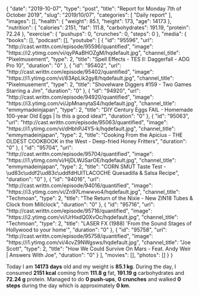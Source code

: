 {
    "date": "2019-10-07",
    "type": "post",
    "title": "Report for Monday 7th of October 2019",
    "slug": "2019\/10\/07",
    "categories": [
        "Daily report"
    ],
    "images": [],
    "health": {
        "weight": 85.1,
        "height": 173,
        "age": 14173
    },
    "nutrition": {
        "calories": 2151,
        "fat": 111.8,
        "carbohydrates": 191.19,
        "protein": 72.24
    },
    "exercise": {
        "pushups": 0,
        "crunches": 0,
        "steps": 0
    },
    "media": {
        "books": [],
        "podcast": [],
        "youtube": [
            {
                "id": "95596",
                "url": "http:\/\/cast.writtn.com\/episode\/95596\/quantified",
                "image": "https:\/\/i2.ytimg.com\/vi\/qyPAaBHOZgM\/hqdefault.jpg",
                "channel_title": "Pixelmusement",
                "type": 2,
                "title": "Spell Effects - TES II: Daggerfall - ADG Pro 10",
                "duration": "0"
            },
            {
                "id": "95402",
                "url": "http:\/\/cast.writtn.com\/episode\/95402\/quantified",
                "image": "https:\/\/i1.ytimg.com\/vi\/83ApLik2gy8\/hqdefault.jpg",
                "channel_title": "Pixelmusement",
                "type": 2,
                "title": "Shovelware Diggers #159 - Two Games Starring a Jim",
                "duration": "0"
            },
            {
                "id": "94920",
                "url": "http:\/\/cast.writtn.com\/episode\/94920\/quantified",
                "image": "https:\/\/i3.ytimg.com\/vi\/JpMnanytaS4\/hqdefault.jpg",
                "channel_title": "emmymadeinjapan",
                "type": 2,
                "title": "DIY Century Eggs FAIL - Homemade 100-year Old Eggs | Is this a good idea?",
                "duration": "0"
            },
            {
                "id": "95063",
                "url": "http:\/\/cast.writtn.com\/episode\/95063\/quantified",
                "image": "https:\/\/i1.ytimg.com\/vi\/dHbhPJ4Y5-k\/hqdefault.jpg",
                "channel_title": "emmymadeinjapan",
                "type": 2,
                "title": "Cooking From the Apicius - THE OLDEST COOKBOOK in the West - Deep-fried Honey Fritters",
                "duration": "0"
            },
            {
                "id": "95704",
                "url": "http:\/\/cast.writtn.com\/episode\/95704\/quantified",
                "image": "https:\/\/i1.ytimg.com\/vi\/HjDLWJSarOE\/hqdefault.jpg",
                "channel_title": "emmymadeinjapan",
                "type": 2,
                "title": "CORN SMUT Taste Test - \ud83c\uddf2\ud83c\uddfdHUITLACOCHE Quesadilla & Salsa Recipe",
                "duration": "0"
            },
            {
                "id": "94016",
                "url": "http:\/\/cast.writtn.com\/episode\/94016\/quantified",
                "image": "https:\/\/i3.ytimg.com\/vi\/Zn97Lmwwvo4\/hqdefault.jpg",
                "channel_title": "Techmoan",
                "type": 2,
                "title": "The Return of the Nixie - New ZIN18 Tubes & Clock from Millclock",
                "duration": "0"
            },
            {
                "id": "95716",
                "url": "http:\/\/cast.writtn.com\/episode\/95716\/quantified",
                "image": "https:\/\/i2.ytimg.com\/vi\/UrHxdQ0XvOc\/hqdefault.jpg",
                "channel_title": "Techmoan",
                "type": 2,
                "title": "LASER FX (1988) 'From the Sound Stages of Hollywood to your home'",
                "duration": "0"
            },
            {
                "id": "95758",
                "url": "http:\/\/cast.writtn.com\/episode\/95758\/quantified",
                "image": "https:\/\/i1.ytimg.com\/vi\/4cvZ9NWgsws\/hqdefault.jpg",
                "channel_title": "Joe Scott",
                "type": 2,
                "title": "How We Could Survive On Mars - Feat. Andy Weir | Answers With Joe",
                "duration": "0"
            }
        ],
        "movies": [],
        "photos": []
    }
}

Today I am <strong>14173 days</strong> old and my weight is <strong>85.1 kg</strong>. During the day, I consumed <strong>2151 kcal</strong> coming from <strong>111.8 g</strong> fat, <strong>191.19 g</strong> carbohydrates and <strong>72.24 g</strong> protein. Managed to do <strong>0 push-ups</strong>, <strong>0 crunches</strong> and walked <strong>0 steps</strong> during the day which is approximately <strong>0 km</strong>.